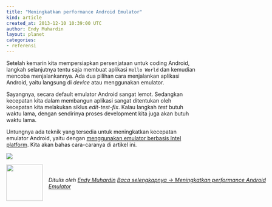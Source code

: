 ```yaml
---
title: "Meningkatkan performance Android Emulator"
kind: article
created_at: 2013-12-10 10:39:00 UTC
author: Endy Muhardin
layout: planet
categories:
- referensi
---
```

<p>Setelah kemarin kita mempersiapkan persenjataan untuk coding Android, langkah selanjutnya tentu saja membuat aplikasi <code>Hello World</code> dan kemudian mencoba menjalankannya. Ada dua pilihan cara menjalankan aplikasi Android, yaitu langsung di <em>device</em> atau menggunakan emulator.</p>

<p>Sayangnya, secara default emulator Android sangat lemot. Sedangkan kecepatan kita dalam membangun aplikasi sangat ditentukan oleh kecepatan kita melakukan siklus <em>edit-test-fix</em>. Kalau langkah <em>test</em> butuh waktu lama, dengan sendirinya proses development kita juga akan butuh waktu lama.</p>

<p>Untungnya ada teknik yang tersedia untuk meningkatkan kecepatan emulator Android, yaitu dengan <a href="http://software.intel.com/en-us/articles/speeding-up-the-android-emulator-on-intel-architecture">menggunakan emulator berbasis Intel platform</a>. Kita akan bahas cara-caranya di artikel ini.</p>

<p><img src="http://lh5.googleusercontent.com/-ynU8SU2Efd0/Uqa45WE4K_I/AAAAAAAAC7w/umEdkuO7wqA/w467-h623-no/20131210_134625.jpg"></p>


<div class="author">
  <img src="http://www.gravatar.com/avatar/31694bbf42349c6b6adfe893bb1e19d8.png" style="width: 96px; height: 96;">
  <span style="position: absolute; padding: 32px 15px;">
    <i>Ditulis oleh <a href="http://about.me/endy.muhardin">Endy Muhardin</a> 
    <a class="more-link" href="http://software.endy.muhardin.com/java/meningkatkan-performance-android-emulator/">Baca selengkapnya &rarr; Meningkatkan performance Android Emulator</a></i>
  </span>
</div>
